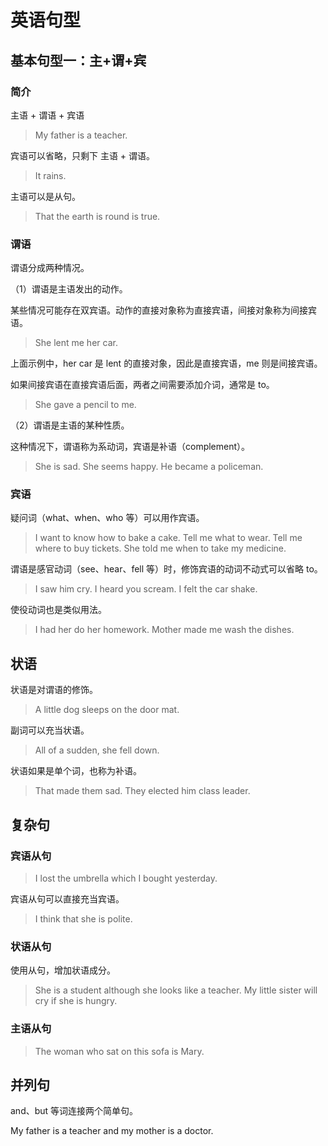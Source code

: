 # 英语句型

## 基本句型一：主+谓+宾

### 简介

主语 + 谓语 + 宾语

> My father is a teacher.

宾语可以省略，只剩下 主语 + 谓语。

> It rains.

主语可以是从句。

> That the earth is round is true.

### 谓语

谓语分成两种情况。

（1）谓语是主语发出的动作。

某些情况可能存在双宾语。动作的直接对象称为直接宾语，间接对象称为间接宾语。

> She lent me her car.

上面示例中，her car 是 lent 的直接对象，因此是直接宾语，me 则是间接宾语。

如果间接宾语在直接宾语后面，两者之间需要添加介词，通常是 to。

> She gave a pencil to me.

（2）谓语是主语的某种性质。

这种情况下，谓语称为系动词，宾语是补语（complement）。

> She is sad.
> She seems happy.
> He became a policeman.

### 宾语

疑问词（what、when、who 等）可以用作宾语。

> I want to know how to bake a cake.
> Tell me what to wear.
> Tell me where to buy tickets.
> She told me when to take my medicine.

谓语是感官动词（see、hear、fell 等）时，修饰宾语的动词不动式可以省略 to。

>  I saw him cry.
>  I heard you scream.
>  I felt the car shake.

使役动词也是类似用法。

> I had her do her homework.
> Mother made me wash the dishes.
## 状语

状语是对谓语的修饰。

> A little dog sleeps on the door mat.

副词可以充当状语。

> All of a sudden, she fell down.

状语如果是单个词，也称为补语。

> That made them sad.
> They elected him class leader.
## 复杂句

### 宾语从句

> I lost the umbrella which I bought yesterday.

宾语从句可以直接充当宾语。

> I think that she is polite.
### 状语从句

使用从句，增加状语成分。

> She is a student although she looks like a teacher.
> My little sister will cry if she is hungry.

### 主语从句

> The woman who sat on this sofa is Mary.
## 并列句

and、but 等词连接两个简单句。

My father is a teacher and my mother is a doctor.